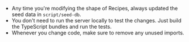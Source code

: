 - Any time you're modifying the shape of Recipes, always updated the seed data in `script/seed-db`.
- You don't need to run the server locally to test the changes. Just build the TypeScript bundles and run the tests.
- Whenever you change code, make sure to remove any unused imports.
